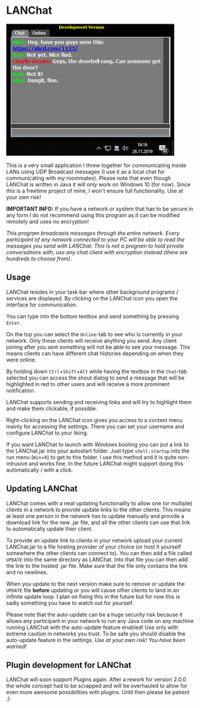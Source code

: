 
# LANChat

![LANChat Screenshot](/lanchat_screenshot.png)

This is a very small application I threw together for communicating inside LANs using UDP Broadcast messages (I use it as a local chat for communicating with my roommates). Please note that even though LANChat is written in Java it will *only* work on Windows 10 (for now). Since this is a freetime project of mine, I won't ensure full functionality. Use at your own risk!

**IMPORTANT INFO:** If you have a network or system that has to be secure in any form I do not recommend using this program as it can be modified remotely and uses no encryption!

*This program broadcasts messages through the entire network. Every participant of any network connected to your PC will be able to read the messages you send with LANChat. This is not a program to hold private conversations with, use any chat client with encryption instead (there are hundreds to choose from).*

## Usage
LANChat resides in your task bar where other background programs / services are displayed. By clicking on the LANChat icon you open the interface for communication.

You can type into the bottom textbox and send something by pressing `Enter`.

On the top you can select the `Online`-tab to see who is currently in your network. Only these clients will receive anything you send. Any client joining after you sent something will not be able to see your message. This means clients can have different chat histories depending on when they were online.

By holding down `Ctrl`+`Shift`+`Alt` while having the textbox in the `Chat`-tab selected you can access the shout dialog to send a message that will be highlighted in red to other users and will receive a more prominent notification.

LANChat supports sending and receiving links and will try to highlight them and make them clickable, if possible.

Right-clicking on the LANChat icon gives you access to a context menu mainly for accessing the settings. There you can set your username and configure LANChat to your liking.

If you want LANChat to launch with Windows booting you can put a link to the LANChat.jar into your autostart folder. Just type `shell:startup` into the run menu (`Win`+`R`) to get to this folder. I use this method and it is quite non-intrusive and works fine. In the future LANChat might support doing this automatically / with a click.

## Updating LANChat
LANChat comes with a neat updating functionality to allow one (or multiple) clients in a network to provide update links to the other clients. This means at least one person in the network has to update manually and provide a download link for the new .jar file, and all the other clients can use that link to automatically update their client.

To provide an update link to clients in your network upload your current LANChat.jar to a file hosting provider of your choice (or host it yourself somewhere the other clients can connect to). You can then add a file called `UPDATE` into the same directory as LANChat. Into that file you can then add the link to the hosted .jar file. Make sure that the file only contains the link and no newlines.

When you update to the next version make sure to remove or update the `UPDATE` file **before** updating or you will cause other clients to land in an infinite update loop. I plan on fixing this in the future but for now this is sadly something you have to watch out for yourself.

Please note that the auto-update can be a huge security risk because it allows any participant in your network to run any Java code on any machine running LANChat with the auto-update feature enabled! Use only with extreme caution in networks you trust. To be safe you should disable the auto-update feature in the settings. *Use at your own risk! You have been warned!*

## Plugin development for LANChat

LANChat will soon support Plugins again. After a rework for version 2.0.0 the whole concept had to be scrapped and will be overhauled to allow for even more awesome possibilities with plugins. Until then please be patient ;).